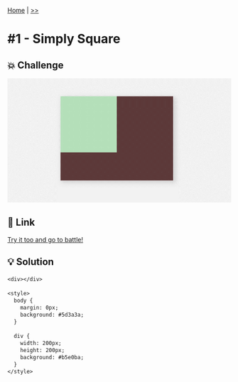 [Home](/README.md) | [>>](Solutions/1%20-%20Pilot%20Battle/02_Carrom.md)
# #1 - Simply Square

## 💥 Challenge
![Simply Square](img/01_Simply_Square.png)

## 🔎 Link
[Try it too and go to battle!](https://cssbattle.dev/play/1)

## 💡 Solution
```
<div></div>

<style>
  body {
    margin: 0px;
    background: #5d3a3a;
  }
  
  div {
    width: 200px;
    height: 200px;
    background: #b5e0ba;
  }
</style>
```
